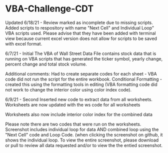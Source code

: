 # VBA-Challenge-CDT

Updated 6/18/21 - Review marked as incomplete due to missing scripts.  Added scripts to respository with name "Next Cell" and Individual Loop" VBA scripts used.  Please advise that they have been added with terminal view because current excel version does not allow for scripts to be saved with excel format.


6/7/21 - Initial 
The VBA of Wall Street Data 
File contains stock data that is running on VBA scripts that has generated the ticker symbol, yearly change, percent change and total stock volume.

Additional comments:
Had to create separate codes for each sheet - VBA code did not run the script for the entire workbook.
Conditional Formatting - created this using the formatting tools in editing (VBA formatting code did not work to change the interior color using color index code).

6/9/21 - Second 
Inserted new code to extract data from all worksheets.
Worksheets are now updated with the ws code for all worksheets

Worksheets also now include interior color index for the combined data

Please note there are two codes that were run on the worksheets.
Screenshot includes individual loop for data AND combined loop using the "Next Cell" code and Loop Code.
(when clicking the screenshot on github, it shows the individual loop. To view the entire screenshot, please download or pull to review all data requested and/or to view the the entied screenshot.

